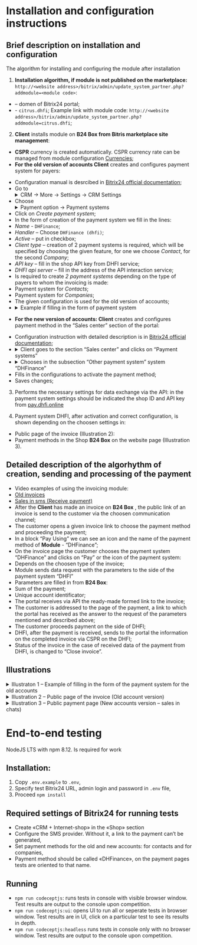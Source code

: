 # Installation and configuration instructions
## Brief description on installation and configuration 

The algorithm for installing and configuring the module after installation

1. **Installation algorithm, if module is not published on the marketplace:** 
`http://<website address>/bitrix/admin/update_system_partner.php?addmodule=<module code>`: 
* <website address> – domen of Bitrix24 portal; 
* <module code> - `citrus.dhfi`;
Example link with module code: `http://<website address>/bitrix/admin/update_system_partner.php?addmodule=citrus.dhfi`;

2. **Client** installs module on **B24 Box from Bitris marketplace site management**:
- **CSPR** currency is created automatically. 
CSPR currency rate can be managed from module configuration [Currencies](https://training.bitrix24.com/support/training/course/index.php?COURSE_ID=178&LESSON_ID=23084&LESSON_PATH=17520.18658.4245.1143.23084);
- **For the old version of accounts Client** creates and configures payment system for payers:
* Configuration manual is desrcibed in [Bitrix24 official documentation](https://helpdesk.bitrix24.com/open/5872347/);
* Go to <details><summary>CRM → More → Settings → CRM Settings</summary><img alt="CRM → More → Settings → CRM Settings" src="./.docs/crm-settings.jpg"/></details>
* Choose <details><summary>Payment option → Payment systems</summary><img alt="Payment option → Payment systems" src="./.docs/payment-systems.jpg"/></details>
* Click on  *Create payment system*;
* In the form of creation of the payment system we fill in the lines:
* *Name* - `DHFinance`;
* *Handler* – Choose `DHFinance (dhfi)`;
 * *Active* – put in checkbox;
* *Client type* – creation of 2 payment systems is required, which will be specified by choosing the given feature, for one we choose *Contact*, for the second *Company*;
* *API key* – fill in the shop API key from DHFI service;
* *DHFI api server* – fill in the address of the API interaction service;
* Is required to create *2 payment systems* depending on the type of payers to whom the invoicing is made:
* Payment system for *Contacts*;
* Payment system for *Companies*;
* The given configuration is used for the old version of accounts;
* <details><summary>Example if filling in the form of payment system</summary><img alt="Example of filling in the form of the payment system" src="./.docs/image2.png"/></details>

- **For the new version of accounts: Client** creates and configures payment method in the “Sales center” section of the portal:
* Configuration instruction with detailed description is in [Bitrix24 official documentation](https://helpdesk.bitrix24.com/open/9613777/);
* <details><summary>Client goes to the section “Sales center” and clicks on “Payment systems”</summary><img alt="Sales center → Payment systems" src="./.docs/sales-center.png"/></details>
* <details><summary>Chooses in the subsection “Other payment system” system “DHFinance”</summary><img alt="Select paysystem" src="./.docs/select-paysystem.jpg"/></details>
* Fills in the configurations to activate the payment method;
* Saves changes;
3. Performs the necessary settings for data exchange via the API: in the payment system settings should be indicated the shop ID and API key from  [pay.dhfi.online](https://pay.dhfi.online/)

4. Payment system DHFI, after activation and correct configuration, is shown depending on the choosen settings in:
* Public page of the invoice (Illustration 2):
* Payment methods in the Shop **B24 Box** on the website page (Illustration 3).

## Detailed description of the algorhythm of creation, sending and processing of the payment 

* Video examples of using the invoicing module:
* [Old invoices](https://user-images.githubusercontent.com/444489/178686899-9e67a3fe-945b-487a-8ce9-e5a84f961aab.webm)
 * [Sales in sms (Receive payment)](https://user-images.githubusercontent.com/444489/178687137-21a84b67-55dd-44a2-844a-5ce234c4edd0.webm)
* After the  **Client** has made an invoice on **B24 Box** , the public link of an invoice is send to the customer via the choosen communication channel;
* The customer opens a given invoice link to choose the payment method and proceeding the payment;
* In a block “Pay Using” we can see an icon and the name of the payment method of **Module** - “DHFinance”;
* On the invoice page the customer chooses the payment system “DHFinance” and clicks on “Pay” or the icon of the payment system:
* Depends on the choosen type of the invoice;
* Module sends data request with the parameters to the side of the payment system “DHFI”
* Parameters are filled in from **B24 Box**:
* Sum of the payment;
* Unique account identificator;
* The portal receives via API the ready-made formed link to the invoice;
* The customer is addressed to the page of the payment, a link to which the portal has received as the answer to the request of the parameters mentioned and described above;
* The customer proceeds payment on the side of DHFI;
* DHFI, after the payment is received, sends to the portal the information on the completed invoice via CSPR on the DHFI;
* Status of the invoice in the case of received data of the payment from DHFI, is changed to “Close invoice”.

## Illustrations

<details>
<summary> Illustraton 1 – Example of filling in the form of the payment system for the old accounts </summary>

![Illustration 1 – Example of filling in the form for the old accounts](./.docs/image2.png)

</details>

<details>
<summary>Illustration 2 – Public page of the invoice (Old account version)</summary>

![Illustration 2 – Public page of the invoice (Old account version)](./.docs/image1.png)

</details>

<details>
<summary>Illustration 3 – Public payment page (New accounts version – sales in chats)</summary>

![Illustration 3 – Public payment page (New accounts version – sales in chats)](./.docs/image3.png)

</details>

# End-to-end testing

 NodeJS LTS with npm 8.12. Is required for work

## Installation:
1. Copy `.env.example` to `.env`,
2. Specify test Bitrix24 URL, admin login and password in `.env` file,
3. Proceed `npm install`

## Required settings of Bitrix24 for running tests

- Create «CRM + Internet-shop» in the «Shop» section
- Configure the SMS provider. Without it, a link to the payment can’t be generated,
- Set payment methods for the old and new accounts: for contacts and for companies,
- Payment method should be called «DHFinance», on the payment pages tests are oriented to that name.

## Running

- `npm run codeceptjs`: runs tests in console with visible browser window. Test results are output to the console upon competition.
- `npm run codeceptjs:ui`: opens UI to run all or seperate tests in browser window. Test results are in UI, click on a particular test to see its results in depth.  
- `npm run codeceptjs:headless` runs tests in console only with no browser window. Test results are output to the console upon competition. 

